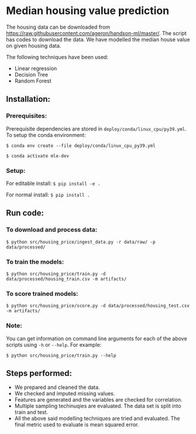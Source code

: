 # Median housing value prediction

The housing data can be downloaded from https://raw.githubusercontent.com/ageron/handson-ml/master/. The script has codes to download the data. We have modelled the median house value on given housing data. 

The following techniques have been used: 

 - Linear regression
 - Decision Tree
 - Random Forest

## Installation:
### Prerequisites:
Prerequisite dependencies are stored in `deploy/conda/linux_cpu/py39.yml`. To setup the conda environment:

`$ conda env create --file deploy/conda/linux_cpu_py39.yml`

`$ conda activate mle-dev`

### Setup:
For editable install:
`$ pip install -e .`

For normal install:
`$ pip install .`

## Run code:
### To download and process data:
`$ python src/housing_price/ingest_data.py -r data/raw/ -p data/processed/`
### To train the models:
`$ python src/housing_price/train.py -d data/processed/housing_train.csv -m artifacts/`
### To score trained models:
`$ python src/housing_price/score.py -d data/processed/housing_test.csv -m artifacts/`
### Note:
You can get information on command line arguments for each of the above scripts using `-h` or `--help`. For example: 

`$ python src/housing_price/train.py --help`
## Steps performed:
 - We prepared and cleaned the data. 
 - We checked and imputed missing values.
 - Features are generated and the variables are checked for correlation.
 - Multiple sampling techinuqies are evaluated. The data set is split into train and test.
 - All the above said modelling techniques are tried and evaluated. The final metric used to evaluate is mean squared error.


